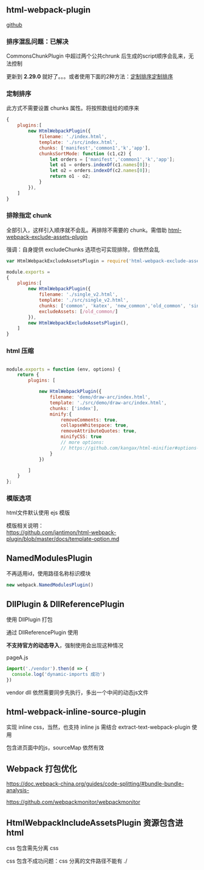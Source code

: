 

## html-webpack-plugin

[github](https://github.com/jantimon/html-webpack-plugin)

### 排序混乱问题：已解决

CommonsChunkPlugin 中超过两个公共chrunk 后生成的script顺序会乱来，无法控制

更新到 **2.29.0** 就好了。。。或者使用下面的2种方法：[定制排序](定制排序)[定制排序](定制排序)

### 定制排序

此方式不需要设置 chunks 属性。将按照数组给的顺序来

```js
{
    plugins:[
        new HtmlWebpackPlugin({
            filename: './index.html',
            template: './src/index.html',
            chunks: ['manifest','common1','k','app'],
            chunksSortMode: function (c1,c2) {
                let orders = ['manifest','common1','k','app'];
                let o1 = orders.indexOf(c1.names[0]);
                let o2 = orders.indexOf(c2.names[0]);
                return o1 - o2;
            }
        }),
    ]
}
```

### 排除指定 chunk

全部引入，这样引入顺序就不会乱。再排除不需要的 chunk。需借助 [html-webpack-exclude-assets-plugin](https://github.com/jamesjieye/html-webpack-exclude-assets-plugin)

强调：自身提供 excludeChunks 选项也可实现排除，但依然会乱

```js
var HtmlWebpackExcludeAssetsPlugin = require('html-webpack-exclude-assets-plugin');

module.exports = 
{
    plugins:[
        new HtmlWebpackPlugin({
            filename: './single_v2.html',
            template: './src/single_v2.html',
            chunks: ['common', 'katex', 'new_common','old_common', 'single_v2'],
            excludeAssets: [/old_common/]
        }),
        new HtmlWebpackExcludeAssetsPlugin(),
    ]
}

```

### html 压缩

```js

module.exports = function (env, options) {
    return {
        plugins: [

            new HtmlWebpackPlugin({
                filename: 'demo/draw-arc/index.html',
                template: './src/demo/draw-arc/index.html',
                chunks: ['index'],
                minify:{
                    removeComments: true,
                    collapseWhitespace: true,
                    removeAttributeQuotes: true,
                    minifyCSS: true
                    // more options:
                    // https://github.com/kangax/html-minifier#options-quick-reference
                }
            })

        ]
    }
};
```

### 模版选项

html文件默认使用 ejs 模版

模版相关说明：  
https://github.com/jantimon/html-webpack-plugin/blob/master/docs/template-option.md

## NamedModulesPlugin

不再适用id，使用路径名称标识模块

```js
new webpack.NamedModulesPlugin()
```

## DllPlugin & DllReferencePlugin

使用 DllPlugin 打包

通过 DllReferencePlugin 使用

**不支持官方的动态导入**，强制使用会出现这种情况

pageA.js

```js
import('./vendor').then(d => {
  console.log('dynamic-imports 成功')
})
```

vendor dll 依然需要同步先执行，多出一个中间的动态js文件



## html-webpack-inline-source-plugin
实现 inline css，当然，也支持 inline js
需结合 extract-text-webpack-plugin 使用

包含进页面中的js，sourceMap 依然有效


## Webpack 打包优化

https://doc.webpack-china.org/guides/code-splitting/#bundle-bundle-analysis-

https://github.com/webpackmonitor/webpackmonitor




## HtmlWebpackIncludeAssetsPlugin 资源包含进html

css 包含需先分离 css

css 包含不成功问题：css 分离的文件路径不能有 ./
